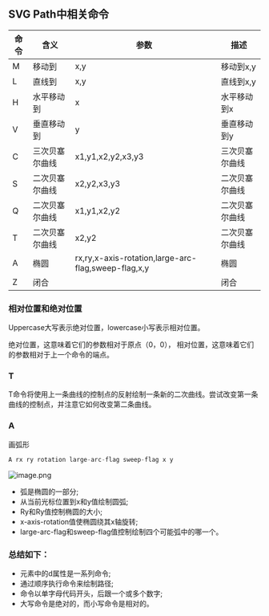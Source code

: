 


## SVG Path中相关命令

|命令|含义|参数|描述|
|----|--------|--------|--------|
|M|移动到|x,y|移动到x,y|
|L|直线到|x,y|直线到x,y|
|H|水平移动到|x|水平移动到x|
|V|垂直移动到|y|垂直移动到y|
|C|三次贝塞尔曲线|x1,y1,x2,y2,x3,y3|三次贝塞尔曲线|
|S|二次贝塞尔曲线|x2,y2,x3,y3|二次贝塞尔曲线|
|Q|二次贝塞尔曲线|x1,y1,x2,y2|二次贝塞尔曲线|
|T|二次贝塞尔曲线|x2,y2|二次贝塞尔曲线|
|A|椭圆|rx,ry,x-axis-rotation,large-arc-flag,sweep-flag,x,y|椭圆|
|Z|闭合| |闭合|


### 相对位置和绝对位置

Uppercase大写表示绝对位置，lowercase小写表示相对位置。

绝对位置，这意味着它们的参数相对于原点（0，0），
相对位置，这意味着它们的参数相对于上一个命令的端点。


### T 

T命令将使用上一条曲线的控制点的反射绘制一条新的二次曲线。尝试改变第一条曲线的控制点，并注意它如何改变第二条曲线。

### A

画弧形

```js
A rx ry rotation large-arc-flag sweep-flag x y
```

![image.png](https://p3-juejin.byteimg.com/tos-cn-i-k3u1fbpfcp/387cef8f383b4375a46ed9dc3effe241~tplv-k3u1fbpfcp-jj-mark:0:0:0:0:q75.image#?w=670&h=451&s=23647&e=png&b=f8f8f8)



- 弧是椭圆的一部分;
- 从当前光标位置到x和y值绘制圆弧;
- Ry和Ry值控制椭圆的大小;
- x-axis-rotation值使椭圆绕其x轴旋转;
- large-arc-flag和sweep-flag值控制绘制四个可能弧中的哪一个。


### 总结如下：

- 元素中的d属性<path>是一系列命令;
- 通过顺序执行命令来绘制路径;
- 命令以单字母代码开头，后跟一个或多个数字;
- 大写命令是绝对的，而小写命令是相对的。
